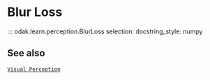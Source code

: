 # Blur Loss

::: odak.learn.perception.BlurLoss
    selection:
        docstring_style: numpy

## See also

[`Visual Perception`](../../../perception.md)
